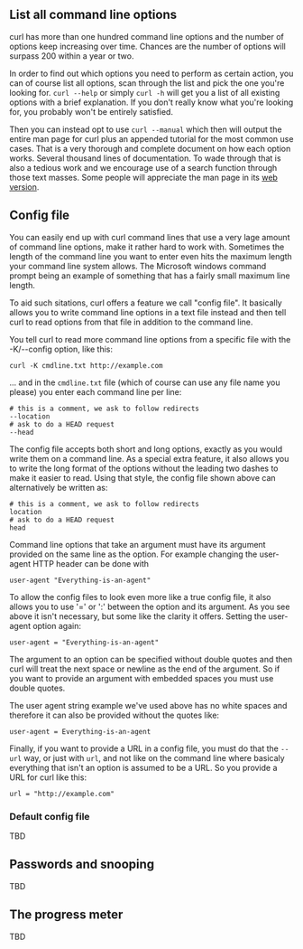 ## List all command line options

curl has more than one hundred command line options and the number of options
keep increasing over time. Chances are the number of options will surpass 200
within a year or two.

In order to find out which options you need to perform as certain action, you
can of course list all options, scan through the list and pick the one you're
looking for. `curl --help` or simply `curl -h` will get you a list of all
existing options with a brief explanation. If you don't really know what
you're looking for, you probably won't be entirely satisfied.

Then you can instead opt to use `curl --manual` which then will output the
entire man page for curl plus an appended tutorial for the most common use
cases. That is a very thorough and complete document on how each option
works. Several thousand lines of documentation. To wade through that is also a
tedious work and we encourage use of a search function through those text
masses. Some people will appreciate the man page in its [web
version](http://curl.haxx.se/docs/manpage.html).

## Config file

You can easily end up with curl command lines that use a very lage amount of
command line options, make it rather hard to work with. Sometimes the length
of the command line you want to enter even hits the maximum length your
command line system allows. The Microsoft windows command prompt being an
example of something that has a fairly small maximum line length.

To aid such sitations, curl offers a feature we call "config file". It
basically allows you to write command line options in a text file instead and
then tell curl to read options from that file in addition to the command line.

You tell curl to read more command line options from a specific file with the
-K/--config option, like this:

    curl -K cmdline.txt http://example.com

... and in the `cmdline.txt` file (which of course can use any file name you
please) you enter each command line per line:

    # this is a comment, we ask to follow redirects
    --location
    # ask to do a HEAD request
    --head

The config file accepts both short and long options, exactly as you would
write them on a command line. As a special extra feature, it also allows you
to write the long format of the options without the leading two dashes to make
it easier to read. Using that style, the config file shown above can
alternatively be written as:

    # this is a comment, we ask to follow redirects
    location
    # ask to do a HEAD request
    head

Command line options that take an argument must have its argument provided on
the same line as the option. For example changing the user-agent HTTP header
can be done with

    user-agent "Everything-is-an-agent"

To allow the config files to look even more like a true config file, it also
allows you to use '=' or ':' between the option and its argument. As you see
above it isn't necessary, but some like the clarity it offers. Setting the
user-agent option again:

    user-agent = "Everything-is-an-agent"

The argument to an option can be specified without double quotes and then curl
will treat the next space or newline as the end of the argument. So if you
want to provide an argument with embedded spaces you must use double quotes.

The user agent string example we've used above has no white spaces and
therefore it can also be provided without the quotes like:

    user-agent = Everything-is-an-agent

Finally, if you want to provide a URL in a config file, you must do that the
`--url` way, or just with `url`, and not like on the command line where
basicaly everything that isn't an option is assumed to be a URL. So you
provide a URL for curl like this:

    url = "http://example.com"

### Default config file

TBD

## Passwords and snooping

TBD

## The progress meter

TBD
